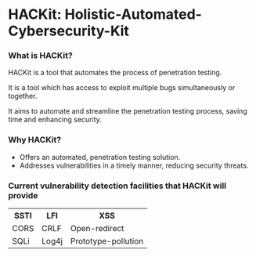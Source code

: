 # HACKit: Holistic-Automated-Cybersecurity-Kit
### What is HACKit?

HACKit is a tool that automates the process of penetration testing.

It is a tool which has access to exploit multiple bugs simultaneously or together.

It aims to automate and streamline the penetration testing process, saving time and enhancing security.​

### Why HACKit?

- Offers an automated, penetration testing solution.
- Addresses vulnerabilities in a timely manner, reducing security threats.​

### Current vulnerability detection facilities that HACKit will provide


<table class="tg">
  <tbody>
  <tr>
    <th class="tg-0pky">SSTI</th>
    <th class="tg-0pky">LFI</th>
    <th class="tg-0pky">XSS</th>
  </tr>
  <tr>
    <td class="tg-0pky">CORS</td>
    <td class="tg-0pky">CRLF</td>
    <td class="tg-0pky">Open-redirect</td>
  </tr>
  <tr>
    <td class="tg-0pky">SQLi</td>
    <td class="tg-0pky">Log4j</td>
    <td class="tg-0pky">Prototype-pollution</td>
  </tr>
</tbody>
</table>
